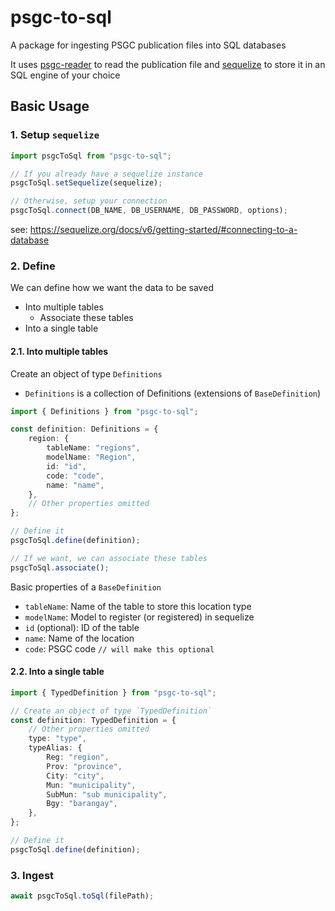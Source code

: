 # psgc-to-sql

A package for ingesting PSGC publication files into SQL databases

It uses [psgc-reader](https://www.npmjs.com/package/psgc-reader) to read the publication file and [sequelize](https://www.npmjs.com/package/sequelize) to store it in an SQL engine of your choice

## Basic Usage

### 1. Setup `sequelize`

```typescript
import psgcToSql from "psgc-to-sql";

// If you already have a sequelize instance
psgcToSql.setSequelize(sequelize);

// Otherwise, setup your connection
psgcToSql.connect(DB_NAME, DB_USERNAME, DB_PASSWORD, options);
```

see: https://sequelize.org/docs/v6/getting-started/#connecting-to-a-database

### 2. Define

We can define how we want the data to be saved

-   Into multiple tables
    -   Associate these tables
-   Into a single table

#### 2.1. Into multiple tables

Create an object of type `Definitions`

-   `Definitions` is a collection of Definitions (extensions of `BaseDefinition`)

```typescript
import { Definitions } from "psgc-to-sql";

const definition: Definitions = {
    region: {
        tableName: "regions",
        modelName: "Region",
        id: "id",
        code: "code",
        name: "name",
    },
    // Other properties omitted
};

// Define it
psgcToSql.define(definition);

// If we want, we can associate these tables
psgcToSql.associate();
```

Basic properties of a `BaseDefinition`

-   `tableName`: Name of the table to store this location type
-   `modelName`: Model to register (or registered) in sequelize
-   `id` (optional): ID of the table
-   `name`: Name of the location
-   `code`: PSGC code `// will make this optional`

#### 2.2. Into a single table

```typescript
import { TypedDefinition } from "psgc-to-sql";

// Create an object of type `TypedDefinition`
const definition: TypedDefinition = {
    // Other properties omitted
    type: "type",
    typeAlias: {
        Reg: "region",
        Prov: "province",
        City: "city",
        Mun: "municipality",
        SubMun: "sub municipality",
        Bgy: "barangay",
    },
};

// Define it
psgcToSql.define(definition);
```

### 3. Ingest

```typescript
await psgcToSql.toSql(filePath);
```
